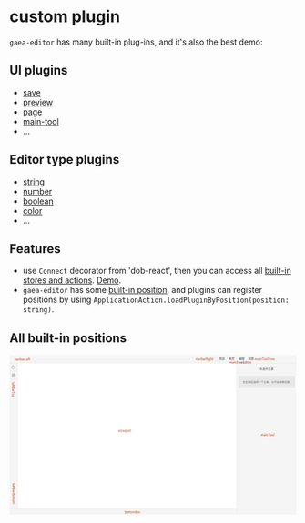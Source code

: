 # custom plugin

`gaea-editor` has many built-in plug-ins, and it's also the best demo:

## UI plugins

- [save](../src/plugins/save/index.tsx)
- [preview](../src/plugins/preview/index.tsx)
- [page](../src/plugins/page/index.tsx)
- [main-tool](../src/plugins/main-tool/index.tsx)
- ...

## Editor type plugins

- [string](../src/plugins/main-tool-editor-type-string/index.tsx)
- [number](../src/plugins/main-tool-editor-type-number/index.tsx)
- [boolean](../src/plugins/main-tool-editor-type-boolean/index.tsx)
- [color](../src/plugins/main-tool-editor-type-color/index.tsx)
- ...

## Features

- use `Connect` decorator from 'dob-react', then you can access all [built-in stores and actions](../src/stores). [Demo](../src/plugins/main-tool-editor-type-string/index.tsx#L20).
- `gaea-editor` has some [built-in position](../src/page/page.component.tsx), and plugins can register positions by using `ApplicationAction.loadPluginByPosition(position: string)`.

## All built-in positions

![All built-in positions](images/gaea-editor.png)
